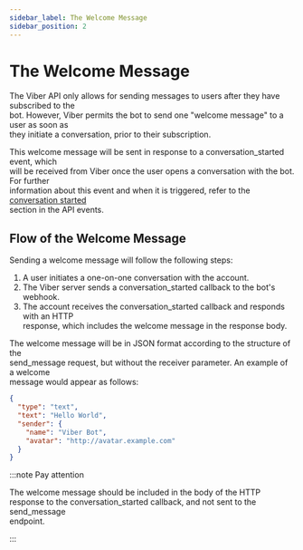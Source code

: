 ```yaml
---
sidebar_label: The Welcome Message
sidebar_position: 2
---
```


# The Welcome Message

The Viber API only allows for sending messages to users after they have subscribed to the<br/>
bot. However, Viber permits the bot to send one "welcome message" to a user as soon as<br/>
they initiate a conversation, prior to their subscription.

This welcome message will be sent in response to a conversation_started event, which<br/>
will be received from Viber once the user opens a conversation with the bot. For further<br/>
information about this event and when it is triggered, refer to the [conversation started](../../events/conversation-started)<br/>
section in the API events.

## Flow of the Welcome Message

Sending a welcome message will follow the following steps:

1. A user initiates a one-on-one conversation with the account.
2. The Viber server sends a conversation_started callback to the bot's webhook.
3. The account receives the conversation_started callback and responds with an HTTP<br/>
   response, which includes the welcome message in the response body.

The welcome message will be in JSON format according to the structure of the<br/>
send_message request, but without the receiver parameter. An example of a welcome<br/>
message would appear as follows:

```json
{
  "type": "text",
  "text": "Hello World",
  "sender": {
    "name": "Viber Bot",
    "avatar": "http://avatar.example.com"
  }
}
```

:::note Pay attention

The welcome message should be included in the body of the HTTP<br/>
response to the conversation_started callback, and not sent to the send_message<br/>
endpoint.

:::